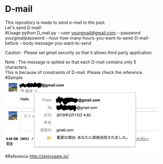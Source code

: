 # D-mail
This repository is made to send e-mail to the past.  
Let's send D-mail!  
#Usage
python D_mail.py --user yourgmail@gmail.com --password yourgmailpassword --hour how-many-hours-you-want-to-send-D-mail-before --body message-you-want-to-send  
  
Caution : Please set gmail security so that it allows third party application.  
  
Note : The message is splited so that each D-mail contains only 5 characters.  
       This is because of constraints of D-mail. Please check the reference.  
#Sample
![sample](https://github.com/akawashiro/D-mail/blob/master/sample.png)
#Reference
<http://steinsgate.jp/>


